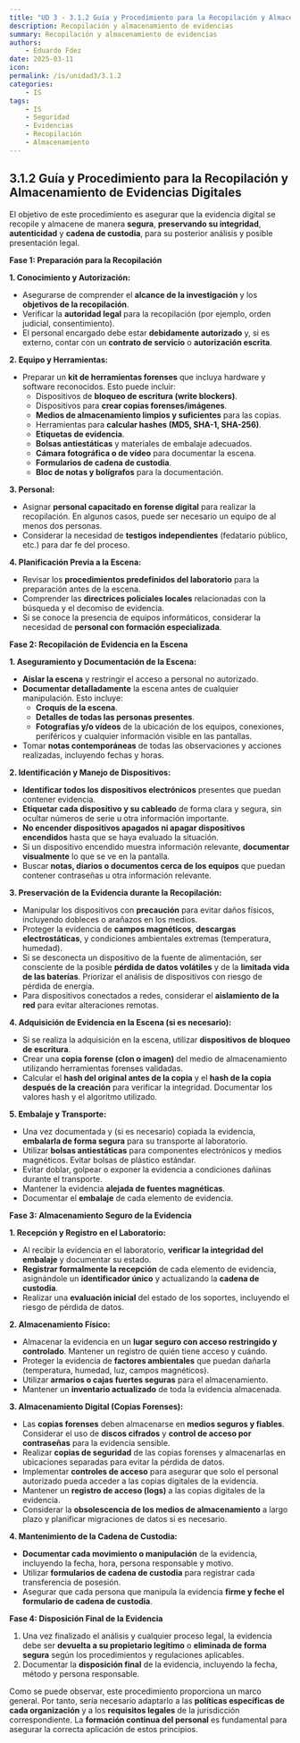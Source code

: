 ```yaml
---
title: "UD 3 - 3.1.2 Guía y Procedimiento para la Recopilación y Almacenamiento de Evidencias Digitales"
description: Recopilación y almacenamiento de evidencias
summary: Recopilación y almacenamiento de evidencias
authors:
    - Eduardo Fdez
date: 2025-03-11
icon: 
permalink: /is/unidad3/3.1.2
categories:
    - IS
tags:
    - IS
    - Seguridad
    - Evidencias
    - Recopilación
    - Almacenamiento
---
```


##  3.1.2 Guía y Procedimiento para la Recopilación y Almacenamiento de Evidencias Digitales

El objetivo de este procedimiento es asegurar que la evidencia digital se recopile y almacene de manera **segura**, **preservando su integridad**, **autenticidad** y **cadena de custodia**, para su posterior análisis y posible presentación legal.

**Fase 1: Preparación para la Recopilación**

**1.  Conocimiento y Autorización:**
   * Asegurarse de comprender el **alcance de la investigación** y los **objetivos de la recopilación**.
   * Verificar la **autoridad legal** para la recopilación (por ejemplo, orden judicial, consentimiento).
   * El personal encargado debe estar **debidamente autorizado** y, si es externo, contar con un **contrato de servicio** o **autorización escrita**.

**2.  Equipo y Herramientas:**
   * Preparar un **kit de herramientas forenses** que incluya hardware y software reconocidos. Esto puede incluir:   
      * Dispositivos de **bloqueo de escritura (write blockers)**.
      * Dispositivos para **crear copias forenses/imágenes**.
      * **Medios de almacenamiento limpios y suficientes** para las copias.
      * Herramientas para **calcular hashes (MD5, SHA-1, SHA-256)**.
      * **Etiquetas de evidencia**.
      * **Bolsas antiestáticas** y materiales de embalaje adecuados.
      * **Cámara fotográfica o de vídeo** para documentar la escena.
      * **Formularios de cadena de custodia**.
      * **Bloc de notas y bolígrafos** para la documentación.

**3.  Personal:**
   * Asignar **personal capacitado en forense digital** para realizar la recopilación. En algunos casos, puede ser necesario un equipo de al menos dos personas.
   * Considerar la necesidad de **testigos independientes** (fedatario público, etc.) para dar fe del proceso.

**4.  Planificación Previa a la Escena:**
   * Revisar los **procedimientos predefinidos del laboratorio** para la preparación antes de la escena.
   * Comprender las **directrices policiales locales** relacionadas con la búsqueda y el decomiso de evidencia.
   * Si se conoce la presencia de equipos informáticos, considerar la necesidad de **personal con formación especializada**.

**Fase 2: Recopilación de Evidencia en la Escena**

**1.  Aseguramiento y Documentación de la Escena:**
   * **Aislar la escena** y restringir el acceso a personal no autorizado.    
   * **Documentar detalladamente** la escena antes de cualquier manipulación. Esto incluye:    
      * **Croquis de la escena**.
      * **Detalles de todas las personas presentes**.    
      * **Fotografías y/o vídeos** de la ubicación de los equipos, conexiones, periféricos y cualquier información visible en las pantallas.   
   * Tomar **notas contemporáneas** de todas las observaciones y acciones realizadas, incluyendo fechas y horas.

**2.  Identificación y Manejo de Dispositivos:**
   * **Identificar todos los dispositivos electrónicos** presentes que puedan contener evidencia.
   * **Etiquetar cada dispositivo y su cableado** de forma clara y segura, sin ocultar números de serie u otra información importante.
   * **No encender dispositivos apagados ni apagar dispositivos encendidos** hasta que se haya evaluado la situación.
   * Si un dispositivo encendido muestra información relevante, **documentar visualmente** lo que se ve en la pantalla.
   * Buscar **notas, diarios o documentos cerca de los equipos** que puedan contener contraseñas u otra información relevante.

**3.  Preservación de la Evidencia durante la Recopilación:**
   * Manipular los dispositivos con **precaución** para evitar daños físicos, incluyendo dobleces o arañazos en los medios.
   * Proteger la evidencia de **campos magnéticos**, **descargas electrostáticas**, y condiciones ambientales extremas (temperatura, humedad).
   * Si se desconecta un dispositivo de la fuente de alimentación, ser consciente de la posible **pérdida de datos volátiles** y de la **limitada vida de las baterías**. Priorizar el análisis de dispositivos con riesgo de pérdida de energía.
   * Para dispositivos conectados a redes, considerar el **aislamiento de la red** para evitar alteraciones remotas.

**4.  Adquisición de Evidencia en la Escena (si es necesario):**
   * Si se realiza la adquisición en la escena, utilizar **dispositivos de bloqueo de escritura**.
   * Crear una **copia forense (clon o imagen)** del medio de almacenamiento utilizando herramientas forenses validadas.
   * Calcular el **hash del original antes de la copia** y el **hash de la copia después de la creación** para verificar la integridad. Documentar los valores hash y el algoritmo utilizado.

**5.  Embalaje y Transporte:**
   * Una vez documentada y (si es necesario) copiada la evidencia, **embalarla de forma segura** para su transporte al laboratorio.
   * Utilizar **bolsas antiestáticas** para componentes electrónicos y medios magnéticos. Evitar bolsas de plástico estándar.
   * Evitar doblar, golpear o exponer la evidencia a condiciones dañinas durante el transporte.
   * Mantener la evidencia **alejada de fuentes magnéticas**.
   * Documentar el **embalaje** de cada elemento de evidencia.

**Fase 3: Almacenamiento Seguro de la Evidencia**

**1.  Recepción y Registro en el Laboratorio:**
   * Al recibir la evidencia en el laboratorio, **verificar la integridad del embalaje** y documentar su estado.
   * **Registrar formalmente la recepción** de cada elemento de evidencia, asignándole un **identificador único** y actualizando la **cadena de custodia**.
   * Realizar una **evaluación inicial** del estado de los soportes, incluyendo el riesgo de pérdida de datos.

**2.  Almacenamiento Físico:**
   * Almacenar la evidencia en un **lugar seguro con acceso restringido y controlado**. Mantener un registro de quién tiene acceso y cuándo.
   * Proteger la evidencia de **factores ambientales** que puedan dañarla (temperatura, humedad, luz, campos magnéticos).
   * Utilizar **armarios o cajas fuertes seguras** para el almacenamiento.
   * Mantener un **inventario actualizado** de toda la evidencia almacenada.

**3.  Almacenamiento Digital (Copias Forenses):**
   * Las **copias forenses** deben almacenarse en **medios seguros y fiables**. Considerar el uso de **discos cifrados** y **control de acceso por contraseñas** para la evidencia sensible.
   * Realizar **copias de seguridad** de las copias forenses y almacenarlas en ubicaciones separadas para evitar la pérdida de datos.
   * Implementar **controles de acceso** para asegurar que solo el personal autorizado pueda acceder a las copias digitales de la evidencia.
   * Mantener un **registro de acceso (logs)** a las copias digitales de la evidencia.
   * Considerar la **obsolescencia de los medios de almacenamiento** a largo plazo y planificar migraciones de datos si es necesario.

**4.  Mantenimiento de la Cadena de Custodia:**
   * **Documentar cada movimiento o manipulación** de la evidencia, incluyendo la fecha, hora, persona responsable y motivo.
   * Utilizar **formularios de cadena de custodia** para registrar cada transferencia de posesión.
   * Asegurar que cada persona que manipula la evidencia **firme y feche el formulario de cadena de custodia**.

**Fase 4: Disposición Final de la Evidencia**

1. Una vez finalizado el análisis y cualquier proceso legal, la evidencia debe ser **devuelta a su propietario legítimo** o **eliminada de forma segura** según los procedimientos y regulaciones aplicables.
2. Documentar la **disposición final** de la evidencia, incluyendo la fecha, método y persona responsable.

Como se puede observar, este procedimiento proporciona un marco general. Por tanto, sería necesario adaptarlo a las **políticas específicas de cada organización** y a los **requisitos legales** de la jurisdicción correspondiente. La **formación continua del personal** es fundamental para asegurar la correcta aplicación de estos principios.